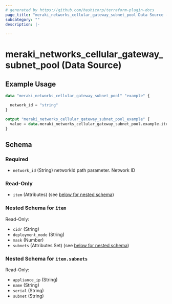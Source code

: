 ```yaml
---
# generated by https://github.com/hashicorp/terraform-plugin-docs
page_title: "meraki_networks_cellular_gateway_subnet_pool Data Source - terraform-provider-meraki"
subcategory: ""
description: |-
  
---
```


# meraki_networks_cellular_gateway_subnet_pool (Data Source)



## Example Usage

```terraform
data "meraki_networks_cellular_gateway_subnet_pool" "example" {

  network_id = "string"
}

output "meraki_networks_cellular_gateway_subnet_pool_example" {
  value = data.meraki_networks_cellular_gateway_subnet_pool.example.item
}
```

<!-- schema generated by tfplugindocs -->
## Schema

### Required

- `network_id` (String) networkId path parameter. Network ID

### Read-Only

- `item` (Attributes) (see [below for nested schema](#nestedatt--item))

<a id="nestedatt--item"></a>
### Nested Schema for `item`

Read-Only:

- `cidr` (String)
- `deployment_mode` (String)
- `mask` (Number)
- `subnets` (Attributes Set) (see [below for nested schema](#nestedatt--item--subnets))

<a id="nestedatt--item--subnets"></a>
### Nested Schema for `item.subnets`

Read-Only:

- `appliance_ip` (String)
- `name` (String)
- `serial` (String)
- `subnet` (String)
